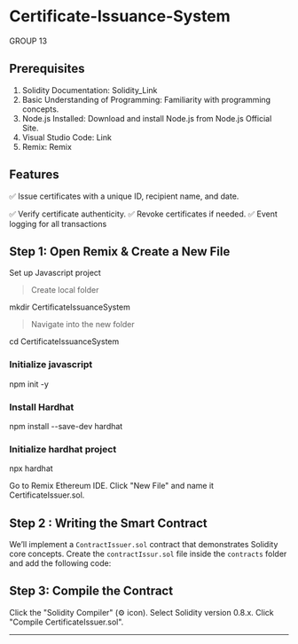 # Certificate-Issuance-System
GROUP 13

## Prerequisites


1. Solidity Documentation: Solidity_Link
2. Basic Understanding of Programming: Familiarity with programming concepts.
3. Node.js Installed: Download and install Node.js from Node.js Official Site.
5. Visual Studio Code: Link
6. Remix: Remix



## Features
✅ Issue certificates with a unique ID, recipient name, and date.

✅ Verify certificate authenticity.
✅ Revoke certificates if needed.
✅ Event logging for all transactions


## Step 1: Open Remix & Create a New File

Set up Javascript project

> Create local folder

mkdir CertificateIssuanceSystem

> Navigate into the new folder

cd CertificateIssuanceSystem

### Initialize javascript
npm init -y

### Install Hardhat

npm install --save-dev hardhat

### Initialize hardhat project
npx hardhat



Go to Remix Ethereum IDE.
Click "New File" and name it CertificateIssuer.sol.


## Step 2 : Writing the Smart Contract

We’ll implement a `ContractIssuer.sol` contract that demonstrates Solidity core concepts. Create the `contractIssur.sol` file inside the `contracts` folder and add the following code:



## Step 3: Compile the Contract
Click the "Solidity Compiler" (⚙ icon).
Select Solidity version 0.8.x.
Click "Compile CertificateIssuer.sol".


---



